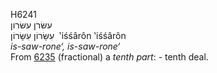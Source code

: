 <body>
  <p>H6241<br>  עשּׂרן    עשּׂרון  <br> עִשָּׂרוֹן  עִשָּׂרוֹן  ‎  ‛iśśârôn  ‛iśśârôn  <br><i>is-saw-rone‘,</i> <i>is-saw-rone‘ </i><br>From <a href="h6235.htm">6235</a>  (fractional) a <i>tenth</i> <i>part</i>: - tenth deal.<br></p>
 </body>